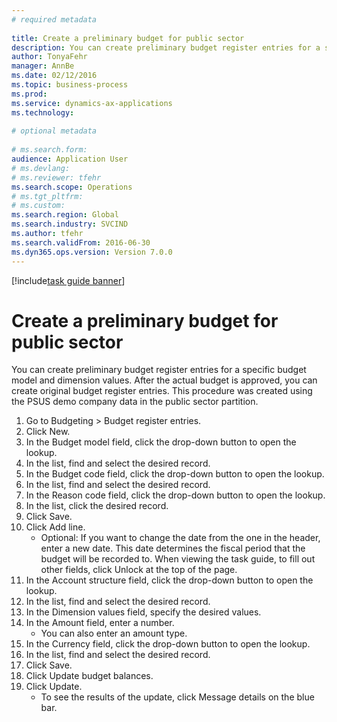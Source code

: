 ```yaml
--- 
# required metadata 
 
title: Create a preliminary budget for public sector
description: You can create preliminary budget register entries for a specific budget model and dimension values. 
author: TonyaFehr 
manager: AnnBe 
ms.date: 02/12/2016
ms.topic: business-process 
ms.prod:  
ms.service: dynamics-ax-applications 
ms.technology:  
 
# optional metadata 
 
# ms.search.form:   
audience: Application User 
# ms.devlang:  
# ms.reviewer: tfehr 
ms.search.scope: Operations 
# ms.tgt_pltfrm:  
# ms.custom:  
ms.search.region: Global
ms.search.industry: SVCIND
ms.author: tfehr 
ms.search.validFrom: 2016-06-30 
ms.dyn365.ops.version: Version 7.0.0 
---
```


[!include[task guide banner](../../includes/task-guide-banner.md)]

# Create a preliminary budget for public sector

You can create preliminary budget register entries for a specific budget model and dimension values. After the actual budget is approved, you can create original budget register entries. This procedure was created using the PSUS demo company data in the public sector partition.

1. Go to Budgeting > Budget register entries.
2. Click New.
3. In the Budget model field, click the drop-down button to open the lookup.
4. In the list, find and select the desired record.
5. In the Budget code field, click the drop-down button to open the lookup.
6. In the list, find and select the desired record.
7. In the Reason code field, click the drop-down button to open the lookup.
8. In the list, click the desired record.
9. Click Save.
10. Click Add line.
    * Optional: If you want to change the date from the one in the header, enter a new date. This date determines the fiscal period that the budget will be recorded to. When viewing the task guide, to fill out other fields, click Unlock at the top of the page.  
11. In the Account structure field, click the drop-down button to open the lookup.
12. In the list, find and select the desired record.
13. In the Dimension values field, specify the desired values.
14. In the Amount field, enter a number.
    * You can also enter an amount type.  
15. In the Currency field, click the drop-down button to open the lookup.
16. In the list, find and select the desired record.
17. Click Save.
18. Click Update budget balances.
19. Click Update.
    * To see the results of the update, click Message details on the blue bar.  

